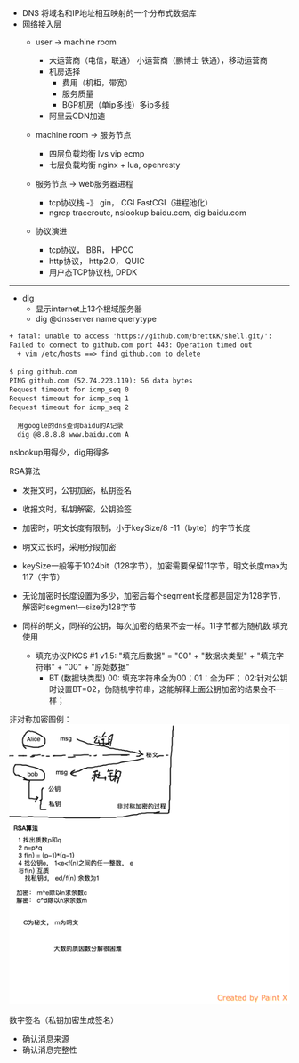 + DNS 将域名和IP地址相互映射的一个分布式数据库
+ 网络接入层
  + user -> machine room
    + 大运营商（电信，联通） 小运营商（鹏博士 铁通），移动运营商
    + 机房选择
      + 费用（机柜，带宽）
      + 服务质量
      + BGP机房（单ip多线）多ip多线
    + 阿里云CDN加速
  + machine room -> 服务节点
    + 四层负载均衡 lvs vip ecmp
    + 七层负载均衡 nginx + lua, openresty 
  + 服务节点 -> web服务器进程
    + tcp协议栈 -》 gin， CGI FastCGI（进程池化）
    + ngrep traceroute, nslookup baidu.com, dig baidu.com
  
  + 协议演进
    + tcp协议， BBR， HPCC
    + http协议， http2.0， QUIC
    + 用户态TCP协议栈, DPDK
  
---

+ dig
  + 显示internet上13个根域服务器
  + dig @dnsserver name querytype



```
+ fatal: unable to access 'https://github.com/brettKK/shell.git/': Failed to connect to github.com port 443: Operation timed out
  + vim /etc/hosts ==> find github.com to delete

$ ping github.com
PING github.com (52.74.223.119): 56 data bytes
Request timeout for icmp_seq 0
Request timeout for icmp_seq 1
Request timeout for icmp_seq 2

  用google的dns查询baidu的A记录
  dig @8.8.8.8 www.baidu.com A
```


nslookup用得少，dig用得多

RSA算法
+ 发报文时，公钥加密，私钥签名
+ 收报文时，私钥解密，公钥验签

+ 加密时，明文长度有限制，小于keySize/8 -11（byte）的字节长度
+ 明文过长时，采用分段加密
+ keySize一般等于1024bit（128字节），加密需要保留11字节，明文长度max为117（字节）
+ 无论加密时长度设置为多少，加密后每个segment长度都是固定为128字节，解密时segment—size为128字节

+ 同样的明文，同样的公钥，每次加密的结果不会一样。11字节都为随机数 填充使用
  + 填充协议PKCS #1 v1.5: "填充后数据" = "00" + "数据块类型" + "填充字符串" + "00" + "原始数据"
    + BT (数据块类型) 00: 填充字符串全为00；01：全为FF； 02:针对公钥时设置BT=02，伪随机字符串，这能解释上面公钥加密的结果会不一样；


非对称加密图例：
![image](net-image/RSA.png)

数字签名（私钥加密生成签名）
+ 确认消息来源
+ 确认消息完整性
